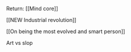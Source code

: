Return: [[Mind core]]

[[NEW Industrial revolution]]

[[On being the most evolved and smart person]]

Art vs slop